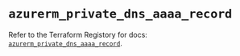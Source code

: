 # `azurerm_private_dns_aaaa_record`

Refer to the Terraform Registory for docs: [`azurerm_private_dns_aaaa_record`](https://www.terraform.io/docs/providers/azurerm/r/private_dns_aaaa_record).
